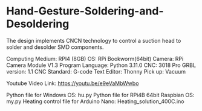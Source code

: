 # Hand-Gesture-Soldering-and-Desoldering
The design implements CNCN technology to control a suction head to solder and desolder SMD components.

Computing Medium: RPI4 (8GB)
OS: RPi Bookworm(64bit)
Camera: RPi Camera Module V1.3
Program Language: Python 3.11.0
CNC: 3018 Pro
GRBL version: 1.1
CNC Standard: G-code
Text Editor: Thonny
Pick up: Vacuum

Youtube Video Link: https://youtu.be/e9eVaMbWwbo 

Python file for Windows OS: hu.py
Python file for RPi4B 64bit Raspbian OS: my.py
Heating control file for Arduino Nano: Heating_solution_400C.ino
